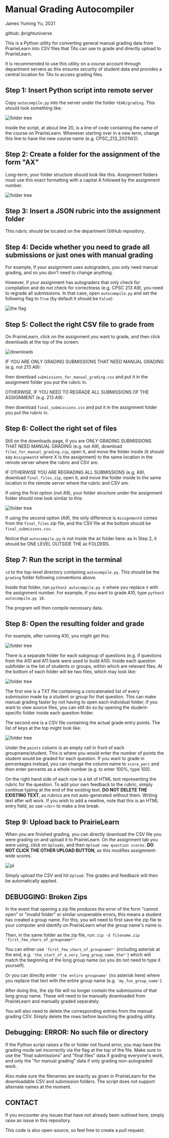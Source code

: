 # Manual Grading Autocompiler

James Yuming Yu, 2021

github: jbrightuniverse

This is a Python utility for converting general manual grading data from PrairieLearn into CSV files that TAs can use to grade and directly upload to PrairieLearn.

It is recommended to use this utility on a course account through department servers as this ensures security of student data and provides a central location for TAs to access grading files.

## Step 1: Insert Python script into remote server

Copy `autocompile.py` into the server under the folder `YEAR/grading`. This should look something like:

![folder tree](readme_images/tree_1.png)

Inside the script, at about line 20, is a line of code containing the name of the course on PrairieLearn. Whenever starting over in a new term, change this line to have the new course name (e.g. CPSC_213_2021W2).

## Step 2: Create a folder for the assignment of the form "AX"

Long-term, your folder structure should look like this. Assignment folders must use this exact formatting with a capital A followed by the assignment number.

![folder tree](readme_images/tree_2.png)

## Step 3: Insert a JSON rubric into the assignment folder

This rubric should be located on the department GitHub repository.

## Step 4: Decide whether you need to grade all submissions or just ones with manual grading

For example, if your assignment uses autograders, you only need manual grading, and so you don't need to change anything.

However, if your assignment has autograders that only check for compilation and do not check for correctness (e.g. CPSC 213 A9), you need to regrade all submissions. In that case, open `autocompile.py` and set the following flag to `True` (by default it should be `False`):

![the flag](readme_images/flag.png)

## Step 5: Collect the right CSV file to grade from

On PrairieLearn, click on the assignment you want to grade, and then click downloads at the top of the screen:

![downloads](readme_images/downloads_1.png)

IF YOU ARE ONLY GRADING SUBMISSIONS THAT NEED MANUAL GRADING (e.g. not 213 A9):

then download `submissions_for_manual_grading.csv` and put it in the assignment folder you put the rubric in.

OTHERWISE, IF YOU NEED TO REGRADE ALL SUBMISSIONS OF THE ASSIGNMENT (e.g. 213 A9):

then download `final_submissions.csv` and put it in the assignment folder you put the rubric in.

## Step 6: Collect the right set of files

Still on the downloads page, if you are ONLY GRADING SUBMISSIONS THAT NEED MANUAL GRADING (e.g. not A9), download `files_for_manual_grading.zip`, open it, and move the folder inside (it should say `AssignmentX` where X is the assignment) to the same location in the remote server where the rubric and CSV are.

IF OTHERWISE YOU ARE REGRADING ALL SUBMISSIONS (e.g. A9), download `final_files.zip`, open it, and move the folder inside to the same location in the remote server where the rubric and CSV are.

If using the first option (not A9), your folder structure under the assignment folder should now look similar to this:

![folder tree](readme_images/tree_3.png)

If using the second option (A9), the only difference is `AssignmentX` comes from the `final_files` zip file, and the CSV file at the bottom should be `final_submissons.csv`.

Notice that `autocompile.py` is not inside the `AX` folder here: as in Step 2, it should be ONE LEVEL OUTSIDE THE `AX` FOLDERS.

## Step 7: Run the script in the terminal

`cd` to the top-level directory containing `autocompile.py`. This should be the `grading` folder following conventions above.

Inside that folder, run `python3 autocompile.py X` where you replace `X` with the assignment number. For example, if you want to grade A10, type `python3 autocompile.py 10`.

The program will then compile necessary data.

## Step 8: Open the resulting folder and grade

For example, after running A10, you might get this:

![folder tree](readme_images/tree_4.png)

There is a separate folder for each subgroup of questions (e.g. if questions from the A10 and A11 bank were used to build A10). Inside each question subfolder is the list of students or groups, within which are relevant files. At the bottom of each folder will be two files, which may look like:

![folder tree](readme_images/tree_5.png)

The first one is a TXT file containing a concatenated list of every submission made by a student or group for that question. This can make manual grading faster by not having to open each individual folder; if you want to view source files, you can still do so by opening the student-specific folder inside each question folder.

The second one is a CSV file containing the actual grade entry points. The list of keys at the top might look like:

![folder tree](readme_images/csv.png)

Under the `points` column is an empty cell in front of each groupname/student. This is where you would enter the number of points the student would be graded for each question. If you want to grade in percentages instead, you can change the column name to `score_perc` and then enter percents as a whole number (e.g. to enter 100%, type 100).

On the right hand side of each row is a bit of HTML text representing the rubric for the question. To add your own feedback to the rubric, simply continue typing at the end of the existing text. **DO NOT DELETE THE EXISTING TEXT**, as rubrics are not auto-generated without them. Writing text after will work. If you wish to add a newline, note that this is an HTML entry field, so use `</br>` to make a line break.

## Step 9: Upload back to PrairieLearn

When you are finished grading, you can directly download the CSV file you were grading on and upload it to PrairieLearn. On the assignment tab you were using, click on `Uploads`, and then `Upload new question scores`. **DO NOT CLICK THE OTHER UPLOAD BUTTON**, as this modifies assignment-wide scores.

![pl](readme_images/pl_new.png)

Simply upload the CSV and hit `Upload`. The grades and feedback will then be automatically applied.

## DEBUGGING: Broken Zips

In the event that opening a zip file produces the error of the form "cannot open" or "invalid folder" or similar unopenable errors, this means a student has created a group name. For this, you will need to first save the zip file to your computer and identify on PrairieLearn what the group name's name is.

Then, in the same folder as the zip file, run:
`zip -d filename.zip 'first_few_chars_of_groupname*'`

You can either use `'first_few_chars_of_groupname*'` (including asterisk at the end, e.g. `'the_start_of_a_very_long_group_name_tha*'`) which will match the beginning of the long group name (so you do not need to type it yourself).

Or you can directly enter `'the entire groupname'` (no asterisk here) where you replace that text with the entire group name (e.g. `'my_fun_group_name'`).

After doing this, the zip file will no longer contain the submissions of that long group name. These will need to be manually downloaded from PrairieLearn and manually graded separately.

You will also need to delete the corresponding entries from the manual grading CSV. Simply delete the rows before launching the grading utility.

## Debugging: ERROR: No such file or directory

If the Python script raises a file or folder not found error, you may have the grading mode set incorrectly via the flag at the top of the file. Make sure to use the "final submissions" and "final files" data if grading everyone's work, and only the "for manual grading" data if only grading non-autograded work.

Also make sure the filenames are exactly as given in PrairieLearn for the downloadable CSV and submission folders. The script does not support alternate names at the moment.

## CONTACT

If you encounter any issues that have not already been outlined here, simply raise an issue in this repository.

This code is also open-source, so feel free to create a pull request.
